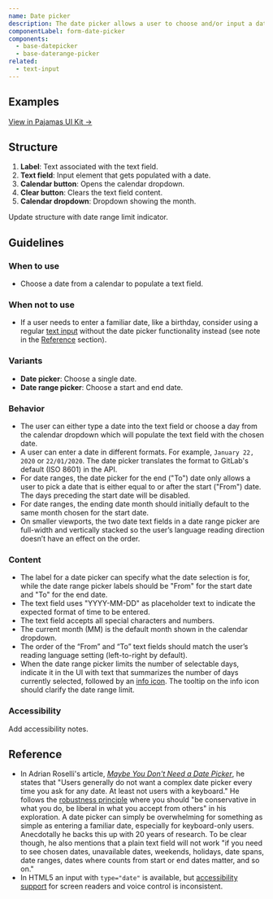 ```yaml
---
name: Date picker
description: The date picker allows a user to choose and/or input a date by using a calendar dropdown or by typing the date into a text field.
componentLabel: form-date-picker
components:
  - base-datepicker
  - base-daterange-picker
related:
  - text-input
---
```


## Examples

<story-viewer component="base-datepicker" title="Date picker"></story-viewer>

<story-viewer component="base-daterange-picker" title="Date range picker"></story-viewer>

<story-viewer component="base-daterange-picker" story="with-dates-selected-and-tooltip" title="Date range picker with maximum range indicator"></story-viewer>

[View in Pajamas UI Kit →](https://www.figma.com/file/qEddyqCrI7kPSBjGmwkZzQ/%F0%9F%93%99-Component-library?type=design&node-id=425-13&mode=design)

## Structure

<figure-img alt="Numbered diagram of a date picker structure" label="Date picker structure" src="/img/date-picker-structure.svg"></figure-img>

1. **Label**: Text associated with the text field.
1. **Text field**: Input element that gets populated with a date.
1. **Calendar button**: Opens the calendar dropdown.
1. **Clear button**: Clears the text field content.
1. **Calendar dropdown**: Dropdown showing the month.

<todo>Update structure with date range limit indicator.</todo>

## Guidelines

### When to use

- Choose a date from a calendar to populate a text field.

### When not to use

- If a user needs to enter a familiar date, like a birthday, consider using a regular [text input](/components/text-input) without the date picker functionality instead (see note in the [Reference](#reference) section).

### Variants

- **Date picker**: Choose a single date.
- **Date range picker**: Choose a start and end date.

### Behavior

- The user can either type a date into the text field or choose a day from the calendar dropdown which will populate the text field with the chosen date.
- A user can enter a date in different formats. For example, `January 22, 2020` or `22/01/2020`. The date picker translates the format to GitLab's default (ISO 8601) in the API.
- For date ranges, the date picker for the end ("To") date only allows a user to pick a date that is either equal to or after the start ("From") date. The days preceding the start date will be disabled.
- For date ranges, the ending date month should initially default to the same month chosen for the start date.
- On smaller viewports, the two date text fields in a date range picker are full-width and vertically stacked so the user’s language reading direction doesn’t have an effect on the order.

### Content

- The label for a date picker can specify what the date selection is for, while the date range picker labels should be "From" for the start date and "To" for the end date.
- The text field uses "YYYY-MM-DD" as placeholder text to indicate the expected format of time to be entered.
- The text field accepts all special characters and numbers.
- The current month (MM) is the default month shown in the calendar dropdown.
- The order of the “From” and “To” text fields should match the user’s reading language setting (left-to-right by default).
- When the date range picker limits the number of selectable days, indicate it in the UI with text that summarizes the number of days currently selected, followed by an [info icon](https://gitlab-org.gitlab.io/gitlab-svgs/?q=~information-o). The tooltip on the info icon should clarify the date range limit.

### Accessibility

<todo>Add accessibility notes.</todo>

## Reference

- In Adrian Roselli's article, _[Maybe You Don't Need a Date Picker](https://adrianroselli.com/2019/07/maybe-you-dont-need-a-date-picker.html)_, he states that "Users generally do not want a complex date picker every time you ask for any date. At least not users with a keyboard." He follows the [robustness principle](https://en.wikipedia.org/wiki/Robustness_principle) where you should "be conservative in what you do, be liberal in what you accept from others" in his exploration. A date picker can simply be overwhelming for something as simple as entering a familiar date, especially for keyboard-only users. Anecdotally he backs this up with 20 years of research. To be clear though, he also mentions that a plain text field will not work "if you need to see chosen dates, unavailable dates, weekends, holidays, date spans, date ranges, dates where counts from start or end dates matter, and so on."
- In HTML5 an input with `type="date"` is available, but [accessibility support](https://a11ysupport.io/tech/html/input(type-date)_element) for screen readers and voice control is inconsistent.
